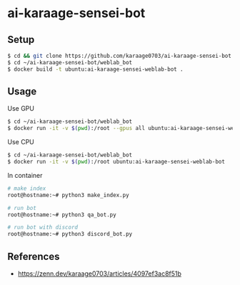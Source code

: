 # ai-karaage-sensei-bot

## Setup

```sh
$ cd && git clone https://github.com/karaage0703/ai-karaage-sensei-bot
$ cd ~/ai-karaage-sensei-bot/weblab_bot
$ docker build -t ubuntu:ai-karaage-sensei-weblab-bot .
```

## Usage

Use GPU

```sh
$ cd ~/ai-karaage-sensei-bot/weblab_bot
$ docker run -it -v $(pwd):/root --gpus all ubuntu:ai-karaage-sensei-weblab-bot
```

Use CPU

```sh
$ cd ~/ai-karaage-sensei-bot/weblab_bot
$ docker run -it -v $(pwd):/root ubuntu:ai-karaage-sensei-weblab-bot
```

In container

```sh
# make index
root@hostname:~# python3 make_index.py
```


```sh
# run bot
root@hostname:~# python3 qa_bot.py
```

```sh
# run bot with discord
root@hostname:~# python3 discord_bot.py
```


## References

- https://zenn.dev/karaage0703/articles/4097ef3ac8f51b
